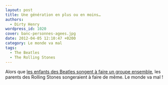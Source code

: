 ```yaml
---
layout: post
title: Une génération en plus ou en moins…
authors:
  - Dirty Henry
wordpress_id: 1020
cover: banc-personnes-agees.jpg
date: 2012-04-05 12:10:47 +0200
category: Le monde va mal
tags:
  - The Beatles
  - The Rolling Stones
---
```


Alors que
[les enfants des Beatles songent à faire un groupe ensemble](http://www.nme.com/news/the-beatles/63039),
les parents des Rolling Stones songeraient à faire de même. Le monde va mal !
